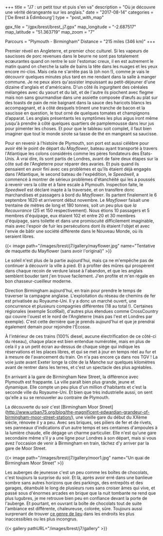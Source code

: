 +++
title = "J7 : un petit tour et puis s'en va"
description = "Où je découvre une vérité dérangeante sur les anglais."
date = "2017-08-14"
categories = ['De Brest à Édimbourg']
type = "post_with_map"

gpx_file = "/gpx/brest/brest_j7.gpx"
map_longitude = "-2.687517"
map_latitude = "51.363719"
map_zoom = "7"

Parcours = "Plymouth - Birmingham"
Distance = "215 miles (346 km)"
+++


Premier réveil en Angleterre, et premier choc culturel. Si les vapeurs de saucisses de porc revenues dans le beurre ne sont pas totalement ecœurantes quand on rentre le soir l'estomac creux, il en est autrement le matin quand on cherche la salle de bains la tête dans les nuages et les yeux encore mi-clos. Mais cela ne s'arrête pas là (oh non !), comme je vais le découvrir quelques minutes plus tard en me rendant dans la salle à manger commune. Je ne peux alors qu'assister impuissant au petit-déjeuner d'une dizaine d'anglais et d'américains. D'un côté ils ingurgitent des céréales mélangées avec du yaourt et du lait, et de l'autre ils piochent avec flegme mais non sans gourmandise dans une assiette composée d’œufs au plat sur des toasts de pain de mie baignant dans la sauce des haricots blancs les accompagnant, et à côté desquels trônent une tranche de bacon et la saucisse en question, le tout orné de quelques tomates et champignons d’apparat. Les anglais présentants les symptômes les plus aigus iront même jusqu'à prendre à côté quelques quartiers de pamplemousse dans leur jus pour pimenter les choses. Et pour que le tableau soit complet, il faut bien imaginer que tout le monde sirote sa tasse de thé en mangeant sa saucisse.

Pour en revenir à l'histoire de Plymouth, son port est aussi célèbre pour avoir été le point de départ du *Mayflower*, bateau ayant transporté à travers l'Atlantique les colons considérés comme les pères fondateurs des États-Unis.
À vrai dire, ils sont partis de Londres, avant de faire deux étapes sur la côte sud de l'Angleterre pour réparer des avaries. Et puis quand ils pensaient en avoir fini avec ces problèmes et qu'ils étaient déjà engagés dans l'Atlantique, le second bateau de l'expédition, le *Speedwell*, a commencé à montrer de sérieux problèmes d'étanchéité qui les a poussés à revenir vers la côte et à faire escale à Plymouth. Inspection faite, le *Speedwell* est déclaré inapte à la traversée, et on transfère donc marchandises et passagers à bord du *Mayflower*.
Ils partent finalement le 6 septembre 1620 et arriveront début novembre. Le *Mayflower* faisait une trentaine de mètres de long et 180 tonnes, soit un peu plus que *la Recouvrance* (25 et 150 respectivement). Nous étions 10 passagers et 5 membres d'équipage, eux étaient 102 et entre 20 et 30 membres d'équipage, sans toilette et dans une promiscuité difficilement imaginable, mais avec l'espoir de fuir les persécutions dont ils étaient l'objet et avec l'envie de bâtir une société différente dans le Nouveau Monde, où ils seraient libres.

{{< image path="/images/brest/j7/gallery/mayflower.jpg" name="Tentative de maquette du Mayflower (sans avoir l'original)" >}}

Le soleil n'est plus de la partie aujourd'hui, mais ça ne m'empêche pas de continuer à découvrir la ville à pied. Et à profiter des mûres qui prospèrent dans chaque recoin de verdure laissé à l'abandon, et que les anglais semblent bouder tant j'en trouve facilement. J'en profite et m'en régale en bon chasseur-cueilleur moderne.

Direction Birmingham aujourd'hui, en train pour prendre le temps de traverser la campagne anglaise. L'exploitation du réseau de chemins de fer est privatisée au Royaume-Uni. Il y a donc un marché ouvert, une concurrence et plusieurs compagnies différentes (18 au total !). Certaines régionales (exemple ScotRail), d'autres plus étendues comme CrossCountry qui couvre l'ouest et le nord de l'Angleterre (mais pas l'est et Londres par exemple). C'est cette dernière que je prends aujourd'hui et que je prendrai également demain pour rejoindre l'Écosse.

À l'intérieur de ces trains (100% diesel, aucune électrification de ce côté-ci du réseau), chaque place est bien entendue numérotée, mais en plus de cela il y a un petit écran au-dessus de chaque siège qui indique les réservations et les places libres, et qui se met à jour en temps réel au fur et à mesure de l'avancement du train. On n'a pas encore ça dans nos TGV !
La voie juste avant Exeter longe la côte de la Manche sur quelques kilomètres avant de rentrer dans les terres, et c'est un spectacle des plus agréables.

En arrivant à la gare de Birmingham New Street, la différence avec Plymouth est frappante. La ville paraît bien plus grande, jeune et dynamique. Elle compte un peu plus d'un million d'habitants et c'est la seconde ville du Royaume-Uni. Et bien que très industrielle aussi, on sent qu'elle a su se renouveler au contraire de Plymouth.

La découverte du soir c'est [Birmingham Moor Street] (http://www.urban75.org/blog/the-magnificent-edwardian-grandeur-of-birmingham-moor-street-station/), une vieille gare du début du XXème siècle, rénovée il y a peu. Avec ses briques, ses piliers de fer et de rivets, ses panneaux d'indications d'un autre temps et ses centaines d'ampoules à la lumière chaude, elle dégage un charme particulier. Elle n'est qu'une gare secondaire même s'il y a une ligne pour Londres à son départ, mais si vous avez l'occasion de venir à Birmingham en train, tâchez d'y arriver par la gare de Moor Street.

{{< image path="/images/brest/j7/gallery/moor1.jpg" name="Un quai de Birmingham Moor Street" >}}

Les auberges de jeunesse c'est un peu comme les boîtes de chocolats, c'est toujours la surprise du soir. Et là, après avoir erré dans une banlieue sombre sans autres horizons que des parkings, des entrepôts et des garages, déambulé le long de plusieurs rues sans croiser âmes qui vive, et passé sous d'énormes arcades en brique que la nuit tombante ne rend que plus lugubres, je me retrouve bien peu en confiance devant la porte de l'auberge. Et pourtant, en ouvrant la boîte de chocolats tout de suite l'ambiance est différente, chaleureuse, colorée, sûre. Toujours aussi surprenant de trouver [ce genre de lieu](http://www.birminghambackpackers.com/index.html) dans les endroits les plus inaccessibles ou les plus incongrus.



{{< gallery pathURL="/images/brest/j7/gallery" >}}
